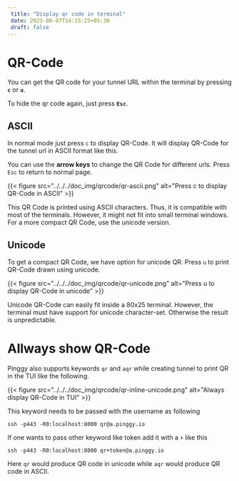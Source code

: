 ```yaml
---
 title: "Display qr code in terminal"
 date: 2023-08-07T14:15:25+05:30
 draft: false
---
```



# QR-Code

You can get the QR code for your tunnel URL within the terminal by pressing **`c`** or **`u`**.

To hide the qr code again, just press **`Esc`**. 

## ASCII
In normal mode just press `c` to display QR-Code.
It will display QR-Code for the tunnel url in ASCII format like this.

You can use the **arrow keys** to change the QR Code for different urls. Press `Esc` to return to normal page.


{{< figure src="../../../doc_img/qrcode/qr-ascii.png" alt="Press c to display QR-Code in ASCII" >}}


This QR Code is printed using ASCII characters. Thus, it is compatible with most of the terminals. However, it might not fit into small terminal windows. For a more compact QR Code, use the unicode version.

## Unicode
To get a compact QR Code, we have option for unicode QR. Press `u` to print QR-Code drawn using unicode.

{{< figure src="../../../doc_img/qrcode/qr-unicode.png" alt="Press u to display QR-Code in unicode" >}}


Unicode QR-Code can easily fit inside a 80x25 terminal. However, the terminal must have support for unicode character-set. Otherwise the result is unpredictable.

# Allways show QR-Code
Pinggy also supports keywords `qr` and `aqr` while creating tunnel to print QR in the TUI like the following.

{{< figure src="../../../doc_img/qrcode/qr-inline-unicode.png" alt="Always display QR-Code in TUI" >}}


This keyword needs to be passed with the username as following
```
ssh -p443 -R0:localhost:8000 qr@a.pinggy.io
```
If one wants to pass other keyword like token add it with a `+` like this
```
ssh -p443 -R0:localhost:8000 qr+token@a.pinggy.io
```

Here `qr` would produce QR code in unicode while `aqr` would produce QR code in ASCII.